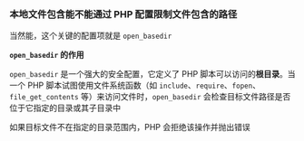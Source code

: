 ### 本地文件包含能不能通过 PHP 配置限制文件包含的路径

当然能，这个关键的配置项就是 `open_basedir`

**`open_basedir` 的作用**

`open_basedir` 是一个强大的安全配置，它定义了 PHP 脚本可以访问的**根目录**。当一个 PHP 脚本试图使用文件系统函数（如 `include`、`require`、`fopen`、`file_get_contents` 等）来访问文件时，`open_basedir` 会检查目标文件路径是否位于它指定的目录或其子目录中

如果目标文件不在指定的目录范围内，PHP 会拒绝该操作并抛出错误
